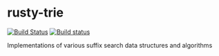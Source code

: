 # rusty-trie 

[![Build Status](https://travis-ci.org/Jarusk/rusty-suffix.svg?branch=master)](https://travis-ci.org/Jarusk/rusty-suffix) [![Build status](https://ci.appveyor.com/api/projects/status/man6321fevvjm0o1?svg=true)](https://ci.appveyor.com/project/Jarusk/rusty-suffix)




Implementations of various suffix search data structures and algorithms
